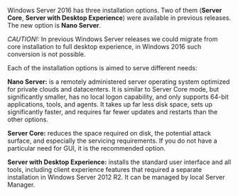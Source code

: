 Windows Server 2016 has three installation options. Two of them (**Server Core**, **Server with Desktop Experience**) were available in previous releases. The new option is **Nano Server**.

*CAUTION!:* In previous Windows Server releases we could migrate from core installation to full desktop experience, in Windows 2016 such conversion is not possible.

Each of the installation options is aimed to serve different needs:

**Nano Server:** is a remotely administered server operating system optimized for private clouds and datacenters. It is similar to Server Core mode, but significantly smaller, has no local logon capability, and only supports 64-bit applications, tools, and agents. It takes up far less disk space, sets up significantly faster, and requires far fewer updates and restarts than the other options.

**Server Core:** reduces the space required on disk, the potential attack surface, and especially the servicing requirements. If you do not have a particular need for GUI, it is the recommended option.

**Server with Desktop Experience:** installs the standard user interface and all tools, including client experience features that required a separate installation in Windows Server 2012 R2.
It can be managed by local Server Manager.
